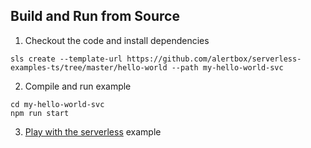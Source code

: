 ## Build and Run from Source

1. Checkout the code and install dependencies
```
sls create --template-url https://github.com/alertbox/serverless-examples-ts/tree/master/hello-world --path my-hello-world-svc
```
2. Compile and run example
```
cd my-hello-world-svc
npm run start
```
3. [Play with the serverless]() example

